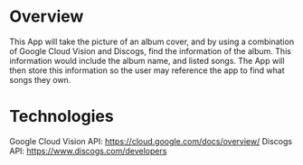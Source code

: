 # Overview
This App will take the picture of an album cover, and by using a combination of Google Cloud Vision and Discogs, find the information of the album. This information would include the album name, and listed songs.  The App will then store this information so the user may reference the app to find what songs they own.

# Technologies
Google Cloud Vision API: https://cloud.google.com/docs/overview/
Discogs API: https://www.discogs.com/developers
